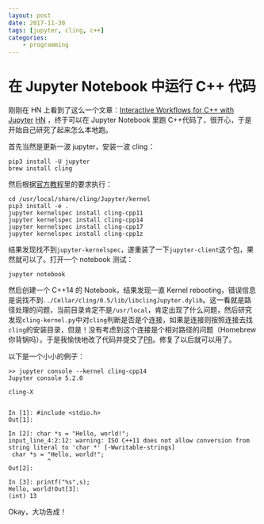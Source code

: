 ```yaml
---
layout: post
date: 2017-11-30
tags: [jupyter, cling, c++]
categories:
    - programming
---
```


# 在 Jupyter Notebook 中运行 C++ 代码

刚刚在 HN 上看到了这么一个文章：[Interactive Workflows for C++ with Jupyter](https://blog.jupyter.org/interactive-workflows-for-c-with-jupyter-fe9b54227d92) [HN](https://news.ycombinator.com/item?id=15808809) ，终于可以在 Jupyter Notebook 里跑 C++代码了，很开心，于是开始自己研究了起来怎么本地跑。

首先当然是更新一波 jupyter，安装一波 cling：

```shell
pip3 install -U jupyter
brew install cling
```

然后根据[官方教程](https://github.com/root-project/cling/tree/master/tools/Jupyter)里的要求执行：

```shell
cd /usr/local/share/cling/Jupyter/kernel
pip3 install -e .
jupyter kernelspec install cling-cpp11
jupyter kernelspec install cling-cpp14
jupyter kernelspec install cling-cpp17
jupyter kernelspec install cling-cpp1z
```

结果发现找不到`jupyter-kernelspec`，遂重装了一下`jupyter-client`这个包，果然就可以了。打开一个 notebook 测试：

```
jupyter notebook
```

然后创建一个 C++14 的 Notebook，结果发现一直 Kernel rebooting，错误信息是说找不到`../Cellar/cling/0.5/lib/libclingJupyter.dylib`。这一看就是路径处理的问题，当前目录肯定不是`/usr/local`，肯定出现了什么问题，然后研究发现`cling-kernel.py`中对`cling`判断是否是个连接，如果是连接则按照连接去找`cling`的安装目录，但是！没有考虑到这个连接是个相对路径的问题（Homebrew 你背锅吗）。于是我愉快地改了代码并提交了[PR](https://github.com/root-project/cling/pull/198)。修复了以后就可以用了。

以下是一个小小的例子：
```shell
>> jupyter console --kernel cling-cpp14
Jupyter console 5.2.0

cling-X


In [1]: #include <stdio.h>
Out[1]:

In [2]: char *s = "Hello, world!";
input_line_4:2:12: warning: ISO C++11 does not allow conversion from string literal to 'char *' [-Wwritable-strings]
 char *s = "Hello, world!";
           ^
Out[2]:

In [3]: printf("%s",s);
Hello, world!Out[3]:
(int) 13

```

Okay，大功告成！
